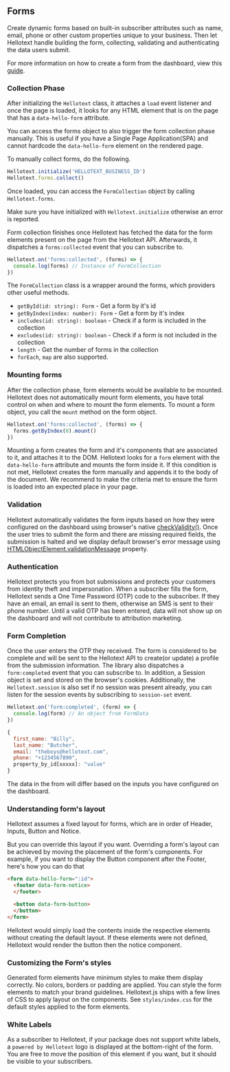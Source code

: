 ## Forms

Create dynamic forms based on built-in subscriber attributes such as name, email, phone or other custom properties unique to your business. 
Then let Hellotext handle building the form, collecting, validating and authenticating the data users submit. 

For more information on how to create a form from the dashboard, view this [guide](https://help.hellotext.com/forms).

### Collection Phase

After initializing the `Hellotext` class, it attaches a `load` event listener and once the page is loaded, 
it looks for any HTML element that is on the page that has a `data-hello-form` attribute. 

You can access the forms object to also trigger the form collection phase manually. 
This is useful if you have a Single Page Application(SPA) and cannot hardcode the `data-hello-form` element on the rendered page. 

To manually collect forms, do the following. 

```javascript
Hellotext.initialize('HELLOTEXT_BUSINESS_ID')
Hellotext.forms.collect()
```

Once loaded, you can access the `FormCollection` object by calling `Hellotext.forms`.

Make sure you have initialized with `Hellotext.initialize` otherwise an error is reported. 

Form collection finishes once Hellotext has fetched the data for the form elements present on the page from the Hellotext API.
Afterwards, it dispatches a `forms:collected` event that you can subscribe to. 

```javascript
Hellotext.on('forms:collected', (forms) => {
  console.log(forms) // Instance of FormCollection
})
```

The `FormCollection` class is a wrapper around the forms, which providers other useful methods. 

- `getById(id: string): Form` - Get a form by it's id
- `getByIndex(index: number): Form` - Get a form by it's index
- `includes(id: string): boolean` - Check if a form is included in the collection
- `excludes(id: string): boolean` - Check if a form is not included in the collection
- `length` - Get the number of forms in the collection
- `forEach`, `map` are also supported.

### Mounting forms

After the collection phase, form elements would be available to be mounted. Hellotext does not automatically mount form elements, 
you have total control on when and where to mount the form elements. To mount a form object, you call the `mount` method on the form object. 

```javascript
Hellotext.on('forms:collected', (forms) => {
  forms.getByIndex(0).mount()
})
```

Mounting a form creates the form and it's components that are associated to it, and attaches it to the DOM. 
Hellotext looks for a `form` element with the `data-hello-form` attribute and mounts the form inside it. 
If this condition is not met, Hellotext creates the form manually and appends it to the body of the document.
We recommend to make the criteria met to ensure the form is loaded into an expected place in your page.

### Validation

Hellotext automatically validates the form inputs based on how they were configured on the dashboard 
using browser's native [checkValidity()](https://developer.mozilla.org/en-US/docs/Web/API/HTMLSelectElement/checkValidity). 
Once the user tries to submit the form and there are missing required fields, 
the submission is halted and we display default browser's error message using [HTMLObjectElement.validationMessage](https://developer.mozilla.org/en-US/docs/Web/API/HTMLObjectElement/validationMessage) property.

### Authentication

Hellotext protects you from bot submissions and protects your customers from identity theft and impersonation. 
When a subscriber fills the form, Hellotext sends a One Time Password (OTP) code to the subscriber. If they have an email,
an email is sent to them, otherwise an SMS is sent to their phone number. 
Until a valid OTP has been entered, data will not show up on the dashboard and will not contribute to attribution marketing.

### Form Completion

Once the user enters the OTP they received. The form is considered to be complete and will be sent to the Hellotext API to create(or update) a profile from the submission information. 
The library also dispatches a `form:completed` event that you can subscribe to. In addition, a Session object is set and stored on the browser's cookies. 
Additionally, the `Hellotext.session` is also set if no session was present already, you can listen for the session events by subscribing to `session-set` event.

```javascript
Hellotext.on('form:completed', (form) => {
  console.log(form) // An object from FormData
})

{
  first_name: "Billy",
  last_name: "Butcher",
  email: "theboys@hellotext.com",
  phone: "+1234567890",
  property_by_id[xxxxx]: "value"
}
```     

The data in the from will differ based on the inputs you have configured on the dashboard.

### Understanding form's layout

Hellotext assumes a fixed layout for forms, which are in order of Header, Inputs, Button and Notice. 

But you can override this layout if you want. Overriding a form's layout can be achieved
by moving the placement of the form's components. For example, if you want to display the Button component after the Footer, here's how you can do that

```html
<form data-hello-form=":id">
  <footer data-form-notice>
  </footer>

  <button data-form-button>
  </button>
</form>
```

Hellotext would simply load the contents inside the respective elements without creating the default layout. 
If these elements were not defined, Hellotext would render the button then the notice component.

### Customizing the Form's styles

Generated form elements have minimum styles to make them display correctly. No colors, borders or padding are applied.
You can style the form elements to match your brand guidelines. Hellotext.js ships with a few lines of CSS to apply layout on the components.
See `styles/index.css` for the default styles applied to the form elements.

### White Labels

As a subscriber to Hellotext, if your package does not support white labels, a `powered by Hellotext` logo is displayed at the bottom-right of the form.
You are free to move the position of this element if you want, but it should be visible to your subscribers.
